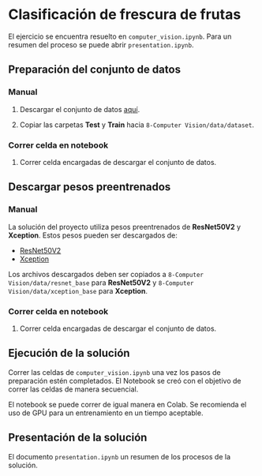 # Clasificación de frescura de frutas

El ejercicio se encuentra resuelto en `computer_vision.ipynb`. Para un resumen del proceso se puede abrir `presentation.ipynb`.

## Preparación del conjunto de datos

### Manual

1. Descargar el conjunto de datos [aquí](https://share.natasquad.com/index.php/s/D2BHJSt5nY3idPd).

2. Copiar las carpetas **Test** y **Train** hacia `8-Computer Vision/data/dataset`.

### Correr celda en notebook

1. Correr celda encargadas de descargar el conjunto de datos.

## Descargar pesos preentrenados

### Manual

La solución del proyecto utiliza pesos preentrenados de **ResNet50V2** y **Xception**. Estos pesos pueden ser descargados de:

- [ResNet50V2](https://storage.googleapis.com/tensorflow/keras-applications/resnet/resnet50v2_weights_tf_dim_ordering_tf_kernels_notop.h5)
- [Xception](https://storage.googleapis.com/tensorflow/keras-applications/xception/xception_weights_tf_dim_ordering_tf_kernels_notop.h5)

Los archivos descargados deben ser copiados a `8-Computer Vision/data/resnet_base` para **ResNet50V2** y `8-Computer Vision/data/xception_base` para **Xception**. 

### Correr celda en notebook

1. Correr celda encargadas de descargar el conjunto de datos.

## Ejecución de la solución

Correr las celdas de `computer_vision.ipynb` una vez los pasos de preparación estén completados. El Notebook se creó con el objetivo de correr las celdas de manera secuencial.

El notebook se puede correr de igual manera en Colab. Se recomienda el uso de GPU para un entrenamiento en un tiempo aceptable.

## Presentación de la solución

El documento `presentation.ipynb` un resumen de los procesos de la solución.  
